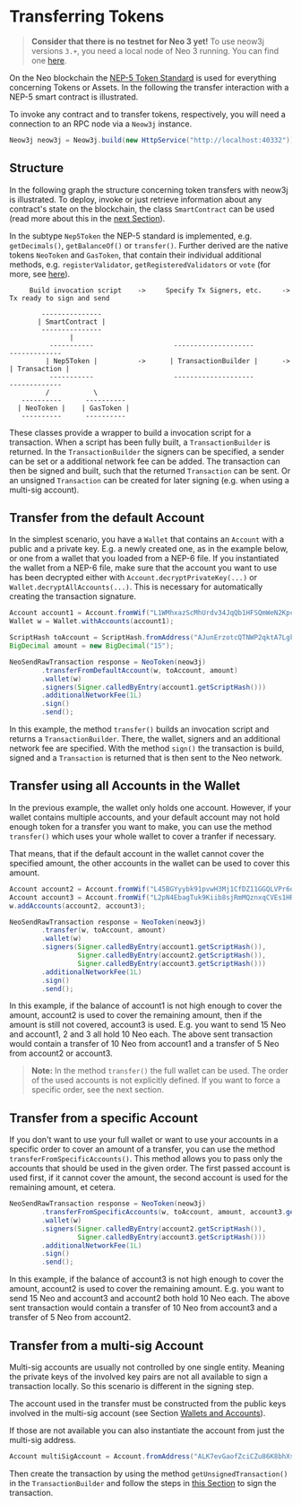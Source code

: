 # Transferring Tokens

> **Consider that there is no testnet for Neo 3 yet!** To use neow3j versions `3.+`, you need a local node of Neo 3 running.
> You can find one [here](http://github.com/axlabs/neo3-privatenet-docker).

On the Neo blockchain the [NEP-5 Token Standard](http://github.com/neo-project/proposals/blob/master/nep-5.mediawiki)
is used for everything concerning Tokens or Assets. In the following the transfer interaction with a NEP-5 smart contract is illustrated.

To invoke any contract and to transfer tokens, respectively, you will need a connection to an RPC node via a `Neow3j` instance.

```java
Neow3j neow3j = Neow3j.build(new HttpService("http://localhost:40332"));
```

## Structure

In the following graph the structure concerning token transfers with neow3j is illustrated. To deploy, invoke or just
retrieve information about any contract's state on the blockchain, the class `SmartContract` can be used (read more
about this in the [next Section](neo3_guides/contract_invocation.md)).

In the subtype `Nep5Token` the NEP-5 standard is implemented, e.g. `getDecimals()`, `getBalanceOf()` or `transfer()`.
Further derived are the native tokens `NeoToken` and `GasToken`, that contain their individual additional methods,
e.g. `registerValidator`, `getRegisteredValidators` or `vote` (for more, see
[here](https://docs.neo.org/v3/docs/en-us/reference/scapi/api/neo.html)).

```
     Build invocation script    ->     Specify Tx Signers, etc.     ->   Tx ready to sign and send

        ---------------
       | SmartContract |
        ---------------
               |
          -----------                    --------------------                -------------
         | Nep5Token |          ->      | TransactionBuilder |      ->      | Transaction |
          -----------                    --------------------                -------------
         /           \
   ----------      ----------
  | NeoToken |    | GasToken |
   ----------      ----------
```

These classes provide a wrapper to build a invocation script for a transaction. When a script has been fully built, a `TransactionBuilder`
is returned. In the `TransactionBuilder` the signers can be specified, a sender can be set or a additional network fee can be added.
The transaction can then be signed and built, such that the returned `Transaction` can be sent. Or an unsigned `Transaction`
can be created for later signing (e.g. when using a multi-sig account).

## Transfer from the default Account

In the simplest scenario, you have a `Wallet` that contains an `Account` with a public and a private key. E.g. a newly
created one, as in the example below, or one from a wallet that you loaded from a NEP-6 file. If you instantiated
the wallet from a NEP-6 file, make sure that the account you want to use has been decrypted either with
`Account.decryptPrivateKey(...)` or `Wallet.decryptAllAccounts(...)`. This is necessary for automatically creating the
transaction signature.

```java
Account account1 = Account.fromWif("L1WMhxazScMhUrdv34JqQb1HFSQmWeN2Kpc1R9JGKwL7CDNP21uR");
Wallet w = Wallet.withAccounts(account1);

ScriptHash toAccount = ScriptHash.fromAddress("AJunErzotcQTNWP2qktA7LgkXZVdHea97H");
BigDecimal amount = new BigDecimal("15");

NeoSendRawTransaction response = NeoToken(neow3j)
        .transferFromDefaultAccount(w, toAccount, amount)
        .wallet(w)
        .signers(Signer.calledByEntry(account1.getScriptHash()))
        .additionalNetworkFee(1L)
        .sign()
        .send();
```

In this example, the method `transfer()` builds an invocation script and returns a `TransactionBuilder`. There, the wallet, signers
and an additional network fee are specified. With the method `sign()` the transaction is build, signed and a `Transaction` is returned
that is then sent to the Neo network.

## Transfer using all Accounts in the Wallet

In the previous example, the wallet only holds one account. However, if your wallet contains multiple accounts, and your default account
may not hold enough token for a transfer you want to make, you can use the method `transfer()` which uses your whole wallet
to cover a tranfer if necessary.

That means, that if the default account in the wallet cannot cover the specified amount, the other accounts in the wallet can be used
to cover this amount.

```java
Account account2 = Account.fromWif("L45BGYyybk91pvwH3Mj1CfDZ11GGQLVPr6qfzpWugeP4WeJZyfki"));
Account account3 = Account.fromWif("L2pN4EbagTuk9Kiib8sjRmMQznxqCVEs1HR8DRaxmnPicjg9FdNc");
w.addAccounts(account2, account3);

NeoSendRawTransaction response = NeoToken(neow3j)
        .transfer(w, toAccount, amount)
        .wallet(w)
        .signers(Signer.calledByEntry(account1.getScriptHash()),
                 Signer.calledByEntry(account2.getScriptHash()),
                 Signer.calledByEntry(account3.getScriptHash()))
        .additionalNetworkFee(1L)
        .sign()
        .send();
```

In this example, if the balance of account1 is not high enough to cover the amount, account2 is used to cover the remaining amount,
then if the amount is still not covered, account3 is used. E.g. you want to send 15 Neo and account1, 2 and 3 all hold 10 Neo each.
The above sent transaction would contain a transfer of 10 Neo from account1 and a transfer of 5 Neo from account2 or account3.

> **Note:** In the method `transfer()` the full wallet can be used. The order of the used accounts is not explicitly defined.
> If you want to force a specific order, see the next section.

## Transfer from a specific Account

If you don't want to use your full wallet or want to use your accounts in a specific order to cover an amount of a transfer,
you can use the method `transferFromSpecificAccounts()`. This method allows you to pass only the accounts that should
be used in the given order. The first passed account is used first, if it cannot cover the amount, the second account
is used for the remaining amount, et cetera.

```java
NeoSendRawTransaction response = NeoToken(neow3j)
        .transferFromSpecificAccounts(w, toAccount, amount, account3.getScriptHash(), account2.getScriptHash())
        .wallet(w)
        .signers(Signer.calledByEntry(account2.getScriptHash()),
                 Signer.calledByEntry(account3.getScriptHash()))
        .additionalNetworkFee(1L)
        .sign()
        .send();
```

In this example, if the balance of account3 is not high enough to cover the amount, account2 is used to cover the remaining amount.
E.g. you want to send 15 Neo and account3 and account2 both hold 10 Neo each. The above sent transaction would contain a transfer
of 10 Neo from account3 and a transfer of 5 Neo from account2.

## Transfer from a multi-sig Account

Multi-sig accounts are usually not controlled by one single entity. Meaning the private keys of the involved key pairs
are not all available to sign a transaction locally. So this scenario is different in the signing step.

The account used in the transfer must be constructed from the public keys involved in the multi-sig account
(see Section [Wallets and Accounts](neo3_guides/wallets_and_accounts.md#creating-an-account)).

If those are not available you can also instantiate the account from just the multi-sig address.

```java
Account multiSigAccount = Account.fromAddress("ALK7evGaofZciCZu86K8bhXsUdpa5FcdJs");
```

Then create the transaction by using the method `getUnsignedTransaction()` in the `TransactionBuilder` and follow the steps
in [this Section](neo3_guides/contract_invocation.md#signing-a-transaction-with-a-multi-sig-account) to sign the transaction.
